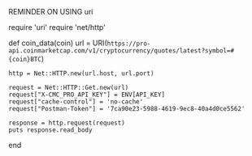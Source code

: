 



REMINDER ON USING uri

require 'uri'
require 'net/http'

def coin_data(coin)
    url = URI(`https://pro-api.coinmarketcap.com/v1/cryptocurrency/quotes/latest?symbol=#{coin}BTC`)

    http = Net::HTTP.new(url.host, url.port)

    request = Net::HTTP::Get.new(url)
    request["X-CMC_PRO_API_KEY"] = ENV[API_KEY]
    request["cache-control"] = 'no-cache'
    request["Postman-Token"] = '7ca90e23-5988-4619-9ec8-40a4d0ce5562'

    response = http.request(request)
    puts response.read_body
end
